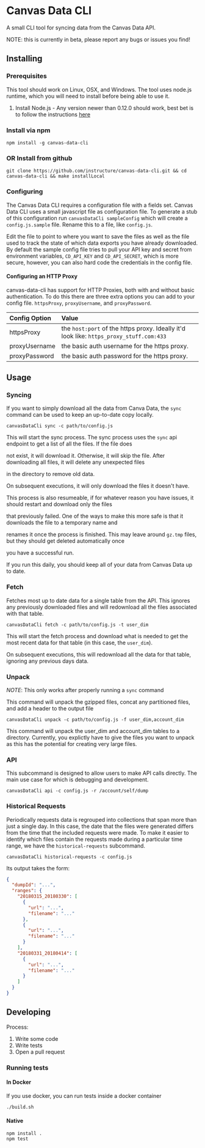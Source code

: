 # Canvas Data CLI
A small CLI tool for syncing data from the Canvas Data API.

NOTE: this is currently in beta, please report any bugs or issues you find!

## Installing
### Prerequisites
This tool should work on Linux, OSX, and Windows. The tool uses node.js runtime, which you will need to install before being able to use it.
1. Install Node.js - Any version newer than 0.12.0 should work, best bet is to follow the instructions [here](https://nodejs.org/en/download/package-manager/)
### Install via npm
`npm install -g canvas-data-cli`
### OR Install from github
`git clone https://github.com/instructure/canvas-data-cli.git && cd canvas-data-cli && make installLocal`
### Configuring
The Canvas Data CLI requires a configuration file with a fields set. Canvas Data CLI uses a small javascript file as configuration file.
To generate a stub of this configuration run `canvasDataCli sampleConfig` which will create a `config.js.sample` file. Rename this to a file, like `config.js`.

Edit the file to point to where you want to save the files as well as the file used to track the state of which data exports you have already downloaded. By default the sample config file
tries to pull your API key and secret from environment variables, `CD_API_KEY` and `CD_API_SECRET`, which is more secure, however, you can also hard code the credentials in the config file.

#### Configuring an HTTP Proxy

canvas-data-cli has support for HTTP Proxies, both with and without basic authentication. To do this there
are three extra options you can add to your config file. `httpsProxy`, `proxyUsername`, and `proxyPassword`.

| Config Option | Value                                                                                   |
|:--------------|:----------------------------------------------------------------------------------------|
| httpsProxy    | the `host:port` of the https proxy. Ideally it'd look like: `https_proxy_stuff.com:433` |
| proxyUsername | the basic auth username for the https proxy.                                            |
| proxyPassword | the basic auth password for the https proxy.                                            |

## Usage

### Syncing

If you want to simply download all the data from Canva Data, the `sync` command can be used to keep an up-to-date copy locally.

```Shell
canvasDataCli sync -c path/to/config.js
```

This will start the sync process. The sync process uses the `sync` api endpoint to get a list of all the files. If the file does

not exist, it will download it. Otherwise, it will skip the file. After downloading all files, it will delete any unexpected files

in the directory to remove old data.

On subsequent executions, it will only download the files it doesn't have.

This process is also resumeable, if for whatever reason you have issues, it should restart and download only the files

that previously failed. One of the ways to make this more safe is that it downloads the file to a temporary name and

renames it once the process is finished. This may leave around `gz.tmp` files, but they should get deleted automatically once

you have a successful run.

If you run this daily, you should keep all of your data from Canvas Data up to date.

### Fetch

Fetches most up to date data for a single table from the API. This ignores any previously downloaded files and will redownload all the files associated with that table.

```Shell
canvasDataCli fetch -c path/to/config.js -t user_dim
```

This will start the fetch process and download what is needed to get the most recent data for that table (in this case, the `user_dim`).

On subsequent executions, this will redownload all the data for that table, ignoring any previous days data.

### Unpack

*NOTE*: This only works after properly running a `sync` command

This command will unpack the gzipped files, concat any partitioned files, and add a header to the output file

```Shell
canvasDataCli unpack -c path/to/config.js -f user_dim,account_dim
```

This command will unpack the user_dim and account_dim tables to a directory. Currently, you explictly have to give the files you want to unpack
as this has the potential for creating very large files.

### API

This subcommand is designed to allow users to make API calls directly. The main
use case for which is debugging and development.

```Shell
canvasDataCli api -c config.js -r /account/self/dump
```

### Historical Requests

Periodically requests data is regrouped into collections that span more than
just a single day. In this case, the date that the files were generated differs
from the time that the included requests were made. To make it easier to
identify which files contain the requests made during a particular time range,
we have the `historical-requests` subcommand.

```Shell
canvasDataCli historical-requests -c config.js
```

Its output takes the form:

```json
{
  "dumpId": "...",
  "ranges": {
    "20180315_20180330": [
      {
        "url": "...",
        "filename": "..."
      },
      {
        "url": "...",
        "filename": "..."
      }
    ],
    "20180331_20180414": [
      {
        "url": "...",
        "filename": "..."
      }
    ]
  }
}
```


## Developing

Process:
1. Write some code
2. Write tests
3. Open a pull request

### Running tests

#### In Docker

If you use docker, you can run tests inside a docker container
```Shell
./build.sh
```

#### Native

```Shell
npm install .
npm test
```
